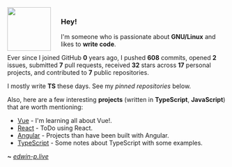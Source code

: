 <img align="left" width="100px" style="padding-right: 20px" src="https://upload.wikimedia.org/wikipedia/commons/thumb/9/95/Vue.js_Logo_2.svg/1200px-Vue.js_Logo_2.svg.png">

### Hey!

I'm someone who is passionate about **GNU/Linux** and likes to **write code**.


Ever since I joined GitHub **0** years ago, I pushed **608** commits, opened **2** issues, submitted **7** pull requests, received **32** stars across **17** personal projects, and contributed to **7** public repositories.

I mostly write **TS** these days. See my _pinned repositories_ below.

Also, here are a few interesting **projects** (written in **TypeScript**, **JavaScript**) that are worth mentioning:

- [Vue](https://github.com/M8-Babbage/Vue-TS-Vite) - I'm learning all about Vue!.
- [React](https://github.com/M8-Babbage/ToDo-React.git) - ToDo using React.
- [Angular](https://github.com/M8-Babbage/Angular) - Projects than have been built with Angular.
- [TypeScript](https://github.com/M8-Babbage/Notes/tree/main/typescript) - Some notes about TypeScript with some examples.

**~** [_edwin-p.live_](https://edwin-p.live/)
